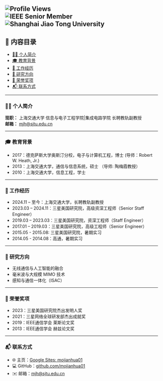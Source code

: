 
![Profile Views](https://komarev.com/ghpvc/?username=mojianhua01&color=blue)  
![IEEE Senior Member](https://img.shields.io/badge/IEEE-Senior%20Member-blue)  
![Shanghai Jiao Tong University](https://img.shields.io/badge/Position-SJTU%20Associate%20Professor-green)  
---

## 📖 内容目录  
- [👨‍🏫 个人简介](#-个人简介)  
- [🎓 教育背景](#-教育背景)  
- [💼 工作经历](#-工作经历)  
- [🔬 研究方向](#-研究方向)  
- [🏅 荣誉奖项](#-荣誉奖项)  
- [📬 联系方式](#-联系方式)  

---

### 👨‍🏫 个人简介  
**现职：** 上海交通大学 信息与电子工程学院|集成电路学院 长聘教轨副教授  
**邮箱：** mjh@sjtu.edu.cn  

---

### 🎓 教育背景  
- 2017：德克萨斯大学奥斯汀分校，电子与计算机工程，博士 (导师：Robert W. Heath, Jr.)
- 2013：上海交通大学，通信与信息系统，硕士 （导师: 陶梅霞教授）
- 2010：上海交通大学，信息工程，学士  

---

### 💼 工作经历  
- 2024.11 – 至今：上海交通大学，长聘教轨副教授  
- 2023.03 – 2024.11：三星美国研究院，高级资深工程师（Senior Staff Engineer）  
- 2019.03 – 2023.03：三星美国研究院，资深工程师（Staff Engineer）  
- 2017.01 – 2019.03：三星美国研究院，高级工程师（Senior Engineer）
- 2015.05 - 2015.08: 三星美国研究院，暑期实习
- 2014.05 - 2014.08：高通，暑期实习

---

### 🔬 研究方向  
- 无线通信与人工智能的融合  
- 毫米波与大规模 MIMO 技术  
- 感知与通信一体化（ISAC）  

---

### 🏅 荣誉奖项  
- 2023：三星美国研究院杰出发明人奖  
- 2021：三星网络全球研发部杰出成就奖  
- 2019：IEEE通信学会 莱斯论文奖  
- 2013：IEEE通信学会 赫兹论文奖  

---

### 📬 联系方式  
- 🌐 主页：[Google Sites: mojianhua01](https://sites.google.com/view/mojianhua01/)  
- 💻 GitHub：[github.com/mojianhua01](https://github.com/mojianhua01)  
- ✉️ 邮箱：mjh@sjtu.edu.cn  

